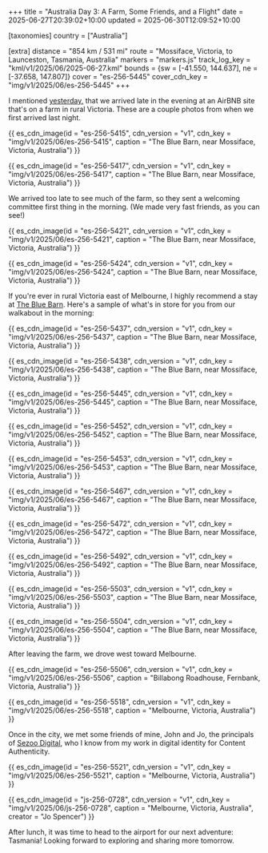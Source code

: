 +++
title = "Australia Day 3: A Farm, Some Friends, and a Flight"
date = 2025-06-27T20:39:02+10:00
updated = 2025-06-30T12:09:52+10:00

[taxonomies]
country = ["Australia"]

[extra]
distance = "854 km / 531 mi"
route = "Mossiface, Victoria, to Launceston, Tasmania, Australia"
markers = "markers.js"
track_log_key = "kml/v1/2025/06/2025-06-27.kml"
bounds = {sw = [-41.550, 144.637], ne = [-37.658, 147.807]}
cover = "es-256-5445"
cover_cdn_key = "img/v1/2025/06/es-256-5445"
+++

I mentioned [yesterday,](../02-the-long-coastal-road) that we arrived late in the evening at an AirBNB site that's on a farm in rural Victoria. These are a couple photos from when we first arrived last night.

<!-- more -->

{{ es_cdn_image(id = "es-256-5415", cdn_version = "v1", cdn_key = "img/v1/2025/06/es-256-5415", caption = "The Blue Barn, near Mossiface, Victoria, Australia") }}

{{ es_cdn_image(id = "es-256-5417", cdn_version = "v1", cdn_key = "img/v1/2025/06/es-256-5417", caption = "The Blue Barn, near Mossiface, Victoria, Australia") }}

We arrived too late to see much of the farm, so they sent a welcoming committee first thing in the morning. (We made very fast friends, as you can see!)

{{ es_cdn_image(id = "es-256-5421", cdn_version = "v1", cdn_key = "img/v1/2025/06/es-256-5421", caption = "The Blue Barn, near Mossiface, Victoria, Australia") }}

{{ es_cdn_image(id = "es-256-5424", cdn_version = "v1", cdn_key = "img/v1/2025/06/es-256-5424", caption = "The Blue Barn, near Mossiface, Victoria, Australia") }}

If you're ever in rural Victoria east of Melbourne, I highly recommend a stay at [The Blue Barn](https://www.airbnb.com.au/rooms/49276450). Here's a sample of what's in store for you from our walkabout in the morning:

{{ es_cdn_image(id = "es-256-5437", cdn_version = "v1", cdn_key = "img/v1/2025/06/es-256-5437", caption = "The Blue Barn, near Mossiface, Victoria, Australia") }}

{{ es_cdn_image(id = "es-256-5438", cdn_version = "v1", cdn_key = "img/v1/2025/06/es-256-5438", caption = "The Blue Barn, near Mossiface, Victoria, Australia") }}

{{ es_cdn_image(id = "es-256-5445", cdn_version = "v1", cdn_key = "img/v1/2025/06/es-256-5445", caption = "The Blue Barn, near Mossiface, Victoria, Australia") }}

{{ es_cdn_image(id = "es-256-5452", cdn_version = "v1", cdn_key = "img/v1/2025/06/es-256-5452", caption = "The Blue Barn, near Mossiface, Victoria, Australia") }}

{{ es_cdn_image(id = "es-256-5453", cdn_version = "v1", cdn_key = "img/v1/2025/06/es-256-5453", caption = "The Blue Barn, near Mossiface, Victoria, Australia") }}

{{ es_cdn_image(id = "es-256-5467", cdn_version = "v1", cdn_key = "img/v1/2025/06/es-256-5467", caption = "The Blue Barn, near Mossiface, Victoria, Australia") }}

{{ es_cdn_image(id = "es-256-5472", cdn_version = "v1", cdn_key = "img/v1/2025/06/es-256-5472", caption = "The Blue Barn, near Mossiface, Victoria, Australia") }}

{{ es_cdn_image(id = "es-256-5492", cdn_version = "v1", cdn_key = "img/v1/2025/06/es-256-5492", caption = "The Blue Barn, near Mossiface, Victoria, Australia") }}

{{ es_cdn_image(id = "es-256-5503", cdn_version = "v1", cdn_key = "img/v1/2025/06/es-256-5503", caption = "The Blue Barn, near Mossiface, Victoria, Australia") }}

{{ es_cdn_image(id = "es-256-5504", cdn_version = "v1", cdn_key = "img/v1/2025/06/es-256-5504", caption = "The Blue Barn, near Mossiface, Victoria, Australia") }}

After leaving the farm, we drove west toward Melbourne.

{{ es_cdn_image(id = "es-256-5506", cdn_version = "v1", cdn_key = "img/v1/2025/06/es-256-5506", caption = "Billabong Roadhouse, Fernbank, Victoria, Australia") }}

{{ es_cdn_image(id = "es-256-5518", cdn_version = "v1", cdn_key = "img/v1/2025/06/es-256-5518", caption = "Melbourne, Victoria, Australia") }}

Once in the city, we met some friends of mine, John and Jo, the principals of [Sezoo Digital](https://www.sezoo.digital), who I know from my work in digital identity for Content Authenticity.

{{ es_cdn_image(id = "es-256-5521", cdn_version = "v1", cdn_key = "img/v1/2025/06/es-256-5521", caption = "Melbourne, Victoria, Australia") }}

{{ es_cdn_image(id = "js-256-0728", cdn_version = "v1", cdn_key = "img/v1/2025/06/js-256-0728", caption = "Melbourne, Victoria, Australia", creator = "Jo Spencer") }}

After lunch, it was time to head to the airport for our next adventure: Tasmania! Looking forward to exploring and sharing more tomorrow.
